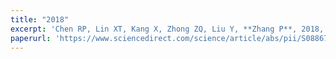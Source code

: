 ```yaml
---
title: "2018"
excerpt: 'Chen RP, Lin XT, Kang X, Zhong ZQ, Liu Y, **Zhang P**, 2018, Deformation and stress characteristics of existing twin tunnels induced by close-distance EPBS under-crossing. Tunnelling and Underground Space Technology, 82, 468-481.' 
paperurl: 'https://www.sciencedirect.com/science/article/abs/pii/S0886779818302864'
---
```


